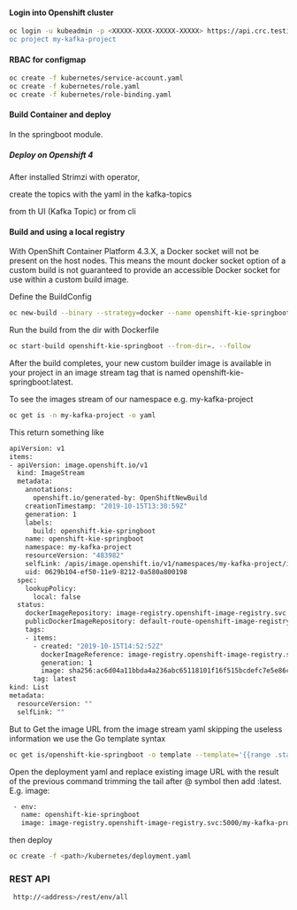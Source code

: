 #### Login into Openshift cluster
```sh
oc login -u kubeadmin -p <XXXXX-XXXX-XXXXX-XXXXX> https://api.crc.testing:6443'
oc project my-kafka-project

```

#### RBAC for configmap
```sh
oc create -f kubernetes/service-account.yaml
oc create -f kubernetes/role.yaml
oc create -f kubernetes/role-binding.yaml

```
#### Build Container and deploy
In the springboot module.

##### Deploy on Openshift 4
After installed Strimzi with operator, 

create the topics with the yaml in the kafka-topics

from th UI (Kafka Topic) or from cli

#### Build and using a local registry 

With OpenShift Container Platform 4.3.X, a Docker socket will not be present on the host nodes.
This means the mount docker socket option of a custom build is not guaranteed to provide an 
accessible Docker socket for use within a custom build image.

Define the BuildConfig
```sh
oc new-build --binary --strategy=docker --name openshift-kie-springboot
```

Run the build from the dir with Dockerfile
```sh
oc start-build openshift-kie-springboot --from-dir=. --follow
```

After the build completes, your new custom builder image is available in your project in an image stream tag 
that is named openshift-kie-springboot:latest.


To see the images stream of our namespace e.g. my-kafka-project
```sh
oc get is -n my-kafka-project -o yaml
```

This return something like 
```sh
apiVersion: v1
items:
- apiVersion: image.openshift.io/v1
  kind: ImageStream
  metadata:
    annotations:
      openshift.io/generated-by: OpenShiftNewBuild
    creationTimestamp: "2019-10-15T13:30:59Z"
    generation: 1
    labels:
      build: openshift-kie-springboot
    name: openshift-kie-springboot
    namespace: my-kafka-project
    resourceVersion: "483982"
    selfLink: /apis/image.openshift.io/v1/namespaces/my-kafka-project/imagestreams/openshift-kie-springboot
    uid: 0629b104-ef50-11e9-8212-0a580a800198
  spec:
    lookupPolicy:
      local: false
  status:
    dockerImageRepository: image-registry.openshift-image-registry.svc:5000/my-kafka-project/openshift-kie-springboot
    publicDockerImageRepository: default-route-openshift-image-registry.apps-crc.testing/my-kafka-project/openshift-kie-springboot
    tags:
    - items:
      - created: "2019-10-15T14:52:52Z"
        dockerImageReference: image-registry.openshift-image-registry.svc:5000/my-kafka-project/openshift-kie-springboot@sha256:ac6d04a11bbda4a236abc65118101f16f515bcdefc7e5e86c9f6bb21cd227ca0
        generation: 1
        image: sha256:ac6d04a11bbda4a236abc65118101f16f515bcdefc7e5e86c9f6bb21cd227ca0
      tag: latest
kind: List
metadata:
  resourceVersion: ""
  selfLink: ""
```

But to Get the image URL from the image stream yaml skipping the useless information we use the Go template syntax
```sh
oc get is/openshift-kie-springboot -o template --template='{{range .status.tags}}{{range .items}}{{.dockerImageReference}}{{end}}{{end}}'
```
Open the deployment yaml and replace existing image URL with the result of the previous command trimming the tail after @ symbol then add :latest. 
E.g. image: 
```sh
 - env:
   name: openshift-kie-springboot
   image: image-registry.openshift-image-registry.svc:5000/my-kafka-project/openshift-kie-springboot:latest
```

then deploy
```sh
oc create -f <path>/kubernetes/deployment.yaml
```
  
### REST API
```sh
 http://<address>/rest/env/all
```